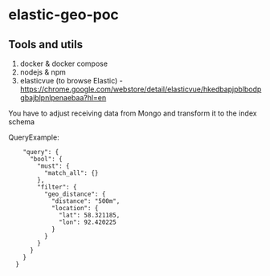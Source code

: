 # elastic-geo-poc

## Tools and utils

1. docker & docker compose
2. nodejs & npm
3. elasticvue (to browse Elastic) - https://chrome.google.com/webstore/detail/elasticvue/hkedbapjpblbodpgbajblpnlpenaebaa?hl=en

You have to adjust receiving data from Mongo and transform it to the index schema

QueryExample: 

```{
    "query": {
      "bool": {
        "must": {
          "match_all": {}
        },
        "filter": {
          "geo_distance": {
            "distance": "500m",
            "location": {
              "lat": 58.321185,
              "lon": 92.420225
            }
          }
        }
      }
    }
  }
```
